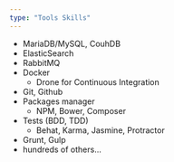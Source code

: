 ```yaml
---
type: "Tools Skills"
---
```


- MariaDB/MySQL, CouhDB
- ElasticSearch
- RabbitMQ
- Docker
    - Drone for Continuous Integration
- Git, Github
- Packages manager
    - NPM, Bower, Composer
- Tests (BDD, TDD)
    - Behat, Karma, Jasmine, Protractor
- Grunt, Gulp
- hundreds of others...